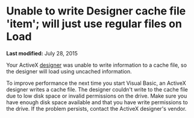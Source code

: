 
# Unable to write Designer cache file 'item'; will just use regular files on Load

 **Last modified:** July 28, 2015

Your ActiveX  [designer](b8bdf64f-5920-1ae9-16d0-b26d09524a30.md) was unable to write information to a cache file, so the designer will load using uncached information.

To improve performance the next time you start Visual Basic, an ActiveX designer writes a cache file. The designer couldn't write to the cache file due to low disk space or invalid permissions on the drive. Make sure you have enough disk space available and that you have write permissions to the drive. If the problem persists, contact the ActiveX designer's vendor.

